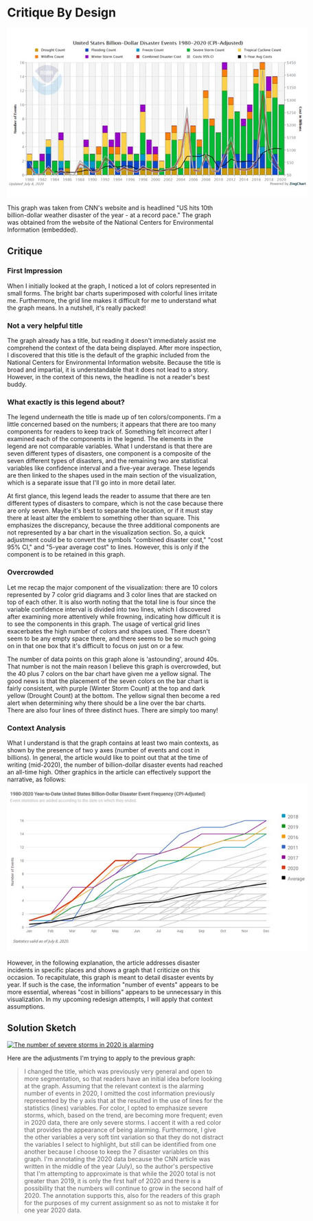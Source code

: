 # Critique By Design

<img
  src="bill-dollar-disaster.jpg"
  alt="Alt text"
  title="Optional title"
  style="display: inline-block; margin: 0 auto; max-width: 700px">


This graph was taken from CNN's website and is headlined "US hits 10th billion-dollar weather disaster of the year - at a record pace." The graph was obtained from the website of the National Centers for Environmental Information (embedded).

## Critique

### First Impression
When I initially looked at the graph, I noticed a lot of colors represented in small forms. The bright bar charts superimposed with colorful lines irritate me. Furthermore, the grid line makes it difficult for me to understand what the graph means. In a nutshell, it's really packed!

### Not a very helpful title
The graph already has a title, but reading it doesn't immediately assist me comprehend the context of the data being displayed. After more inspection, I discovered that this title is the default of the graphic included from the National Centers for Environmental Information website. Because the title is broad and impartial, it is understandable that it does not lead to a story. However, in the context of this news, the headline is not a reader's best buddy.

### What exactly is this legend about?
The legend underneath the title is made up of ten colors/components. I'm a little concerned based on the numbers; it appears that there are too many components for readers to keep track of. Something felt incorrect after I examined each of the components in the legend. The elements in the legend are not comparable variables. What I understand is that there are seven different types of disasters, one component is a composite of the seven different types of disasters, and the remaining two are statistical variables like confidence interval and a five-year average. These legends are then linked to the shapes used in the main section of the visualization, which is a separate issue that I'll go into in more detail later.

At first glance, this legend leads the reader to assume that there are ten different types of disasters to compare, which is not the case because there are only seven. Maybe it's best to separate the location, or if it must stay there at least alter the emblem to something other than square. This emphasizes the discrepancy, because the three additional components are not represented by a bar chart in the visualization section. So, a quick adjustment could be to convert the symbols "combined disaster cost," "cost 95% CI," and "5-year average cost" to lines. However, this is only if the component is to be retained in this graph.

### Overcrowded
Let me recap the major component of the visualization: there are 10 colors represented by 7 color grid diagrams and 3 color lines that are stacked on top of each other. It is also worth noting that the total line is four since the variable confidence interval is divided into two lines, which I discovered after examining more attentively while frowning, indicating how difficult it is to see the components in this graph. The usage of vertical grid lines exacerbates the high number of colors and shapes used. There doesn't seem to be any empty space there, and there seems to be so much going on in that one box that it's difficult to focus on just on or a few.

The number of data points on this graph alone is 'astounding', around 40s. That number is not the main reason I believe this graph is overcrowded, but the 40 plus 7 colors on the bar chart have given me a yellow signal. The good news is that the placement of the seven colors on the bar chart is fairly consistent, with purple (Winter Storm Count) at the top and dark yellow (Drought Count) at the bottom. The yellow signal then become a red alert when determining why there should be a line over the bar charts. There are also four lines of three distinct hues. There are simply too many!

### Context Analysis
What I understand is that the graph contains at least two main contexts, as shown by the presence of two y axes (number of events and cost in billions). In general, the article would like to point out that at the time of writing (mid-2020), the number of billion-dollar disaster events had reached an all-time high. Other graphics in the article can effectively support the narrative, as follows:
<img
  src="1st graph.jpg"
  alt="Alt text"
  title="Optional title"
  style="display: inline-block; margin: 0 auto; max-width: 700px">
  
However, in the following explanation, the article addresses disaster incidents in specific places and shows a graph that I criticize on this occasion. To recapitulate, this graph is meant to detail disaster events by year. If such is the case, the information "number of events" appears to be more essential, whereas "cost in billions" appears to be unnecessary in this visualization. In my upcoming redesign attempts, I will apply that context assumptions.

## Solution Sketch

<div class='tableauPlaceholder' id='viz1663611645920' style='position: relative'><noscript><a href='#'><img alt='The number of severe storms in 2020 is alarming ' src='https:&#47;&#47;public.tableau.com&#47;static&#47;images&#47;Di&#47;Disasater&#47;Sheet1&#47;1_rss.png' style='border: none' /></a></noscript><object class='tableauViz'  style='display:none;'><param name='host_url' value='https%3A%2F%2Fpublic.tableau.com%2F' /> <param name='embed_code_version' value='3' /> <param name='site_root' value='' /><param name='name' value='Disasater&#47;Sheet1' /><param name='tabs' value='no' /><param name='toolbar' value='yes' /><param name='static_image' value='https:&#47;&#47;public.tableau.com&#47;static&#47;images&#47;Di&#47;Disasater&#47;Sheet1&#47;1.png' /> <param name='animate_transition' value='yes' /><param name='display_static_image' value='yes' /><param name='display_spinner' value='yes' /><param name='display_overlay' value='yes' /><param name='display_count' value='yes' /><param name='language' value='en-US' /><param name='filter' value='publish=yes' /></object></div>                <script type='text/javascript'>                    var divElement = document.getElementById('viz1663611645920');                    var vizElement = divElement.getElementsByTagName('object')[0];                    vizElement.style.width='100%';vizElement.style.height=(divElement.offsetWidth*0.75)+'px';                    var scriptElement = document.createElement('script');                    scriptElement.src = 'https://public.tableau.com/javascripts/api/viz_v1.js';                    vizElement.parentNode.insertBefore(scriptElement, vizElement);                </script>


Here are the adjustments I'm trying to apply to the previous graph:
> I changed the title, which was previously very general and open to more segmentation, so that readers have an initial idea before looking at the graph.
> Assuming that the relevant context is the alarming number of events in 2020, I omitted the cost information previously represented by the y axis that at the resulted in the use of lines for the statistics (lines) variables.
> For color, I opted to emphasize severe storms, which, based on the trend, are becoming more frequent; even in 2020 data, there are only severe storms. I accent it with a red color that provides the appearance of being alarming. Furthermore, I give the other variables a very soft tint variation so that they do not distract the variables I select to highlight, but still can be identified from one another because I choose to keep the 7 disaster variables on this graph.
> I'm annotating the 2020 data because the CNN article was written in the middle of the year (July), so the author's perspective that I'm attempting to approximate is that while the 2020 total is not greater than 2019, it is only the first half of 2020 and there is a possibility that the numbers will continue to grow in the second half of 2020. The annotation supports this, also for the readers of this graph for the purposes of my current assignment so as not to mistake it for one year 2020 data.
